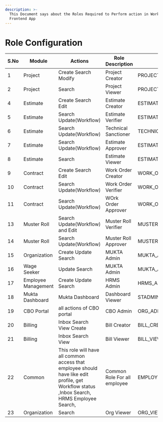 ```yaml
---
description: >-
  This Document says about the Roles Required to Perform action in Works
  Frontend App
---
```


# Role Configuration

| S.No | Module              | Actions                                                                                                                                     | Role Description             | Roles                                                             |
| ---- | ------------------- | ------------------------------------------------------------------------------------------------------------------------------------------- | ---------------------------- | ----------------------------------------------------------------- |
| 1    | Project             | Create Search Modify                                                                                                                        | Project Creator              | PROJECT\_CREATOR                                                  |
| 2    | Project             | Search                                                                                                                                      | Project Viewer               | PROJECT\_VIEWER                                                   |
| 4    | Estimate            | Create Search Edit                                                                                                                          | Estimate Creator             | ESTIMATE\_CREATOR, PROJECT\_VIEWER]                               |
| 5    | Estimate            | Search Update(Workflow)                                                                                                                     | Estimate Verifier            | ESTIMATE\_VERIFIER, PROJECT\_VIEWER                               |
| 6    | Estimate            | Search Update(Workflow)                                                                                                                     | Technical Sanctioner         | TECHNICAL\_SANCTIONER, PROJECT\_VIEWER                            |
| 7    | Estimate            | Search Update(Workflow)                                                                                                                     | Estimate Approver            | ESTIMATE\_APPROVER, PROJECT\_VIEWER                               |
| 8    | Estimate            | Search                                                                                                                                      | Estimate Viewer              | ESTIMATE\_VIEWER, PROJECT\_VIEWER                                 |
| 9    | Contract            | Create Search Edit                                                                                                                          | Work Order Creator           | WORK\_ORDER\_CREATOR,ESTIMATE\_VIEWER,PROJECT\_VIEWER,ORG\_VIEWER |
| 10   | Contract            | Search Update(Workflow)                                                                                                                     | Work Order Verifier          | WORK\_ORDER\_VIEWER,ESTIMATE\_VIEWER,PROJECT\_VIEWER              |
| 11   | Contract            | Search Update(Workflow)                                                                                                                     | WOrk Order Approver          | WORK\_ORDER\_APPROVER,ESTIMATE\_VIEWER,PROJECT\_VIEWER            |
| 13   | Muster Roll         | Search Update(Workflow) and Edit                                                                                                            | Muster Roll Verifier         | MUSTER\_ROLL\_VERIFIER,ORG\_VIEWER                                |
| 14   | Muster Roll         | Search Update(Workflow)                                                                                                                     | Muster Roll Approver         | MUSTER\_ROLL\_APPROVER,ORG\_VIEWER                                |
| 15   | Organization        | Create Update Search                                                                                                                        | MUKTA Admin                  | MUKTA\_ADMIN                                                      |
| 16   | Wage Seeker         | Update Search                                                                                                                               | MUKTA Admin                  | MUKTA\_ADMIN                                                      |
| 17   | Employee Management | Create Update Search                                                                                                                        | HRMS Admin                   | HRMS\_ADMIN                                                       |
| 18   | Mukta Dashboard     | Mukta Dashboard                                                                                                                             | Dashboard Viewer             | STADMIN                                                           |
| 19   | CBO Portal          | all actions of CBO portal                                                                                                                   | CBO Admin                    | ORG\_ADMIN                                                        |
| 20   | Billing             | Inbox Search View Create                                                                                                                    | Bill Creator                 | BILL\_CREATOR                                                     |
| 21   | Billing             | Inbox Search View                                                                                                                           | Bill Viewer                  | BILL\_VIEWER                                                      |
| 22   | Common              | This role will have all common access that employee should have like edit profile, get Workflow status ,Inbox Search, HRMS Employee Search, | Common Role For all employee | EMPLOYEE\_COMMON                                                  |
| 23   | Organization        | Search                                                                                                                                      | Org Viewer                   | ORG\_VIEWER                                                       |

